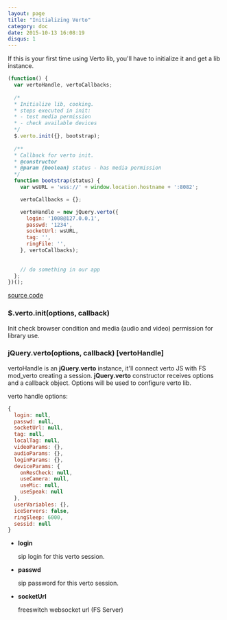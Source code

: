 ```yaml
---
layout: page
title: "Initializing Verto"
category: doc
date: 2015-10-13 16:08:19
disqus: 1 
---
```


If this is your first time using Verto lib, you'll have to initialize it and get a lib instance.

```javascript
(function() {
  var vertoHandle, vertoCallbacks;
  
  /*
  * Initialize lib, cooking.
  * steps executed in init:
  * - test media permission
  * - check available devices
  */
  $.verto.init({}, bootstrap);
  
  /**
  * Callback for verto init.
  * @constructor
  * @param {boolean} status - has media permission
  */
  function bootstrap(status) {
    var wsURL = 'wss://' + window.location.hostname + ':8082';

    vertoCallbacks = {};

    vertoHandle = new jQuery.verto({
      login: '1008@127.0.0.1',
      passwd: '1234',
      socketUrl: wsURL,
      tag: '',
      ringFile: '',
    }, vertoCallbacks);
    
    
    // do something in our app 
  };
})();
```
[source code]()

### $.verto.init(options, callback) 

Init check browser condition and media (audio and video) permission for library use.

### jQuery.verto(options, callback) [vertoHandle]

vertoHandle is an **jQuery.verto** instance, it'll connect verto JS with FS mod_verto creating a session. **jQuery.verto** constructor receives options and a callback object. Options will be used to configure verto lib.

verto handle options:

```javascript
{
  login: null,
  passwd: null,
  socketUrl: null,
  tag: null,
  localTag: null,
  videoParams: {},
  audioParams: {},
  loginParams: {},
  deviceParams: {
    onResCheck: null,
    useCamera: null,
    useMic: null,
    useSpeak: null
  },
  userVariables: {},
  iceServers: false,
  ringSleep: 6000,
  sessid: null
}
```

* **login**

    sip login for this verto session.

* **passwd**
    
    sip password for this verto session.

* **socketUrl**
    
    freeswitch websocket url (FS Server)
